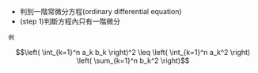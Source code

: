 - 判別一階常微分方程(ordinary differential equation)
- (step 1)判斷方程內只有一階微分
```
例

``` 
$$\left( \int_{k=1}^n a_k b_k \right)^2 \leq \left( \int_{k=1}^n a_k^2 \right) \left( \sum_{k=1}^n b_k^2 \right)$$
